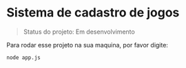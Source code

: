 <h1> Sistema de cadastro de jogos </h1>

> Status do projeto: Em desenvolvimento 

Para rodar esse projeto na sua maquina, por favor digite: 

```
node app.js
```
